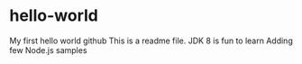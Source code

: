 # hello-world
My first hello world github
This is a readme file. JDK 8 is fun to learn
Adding few Node.js samples
